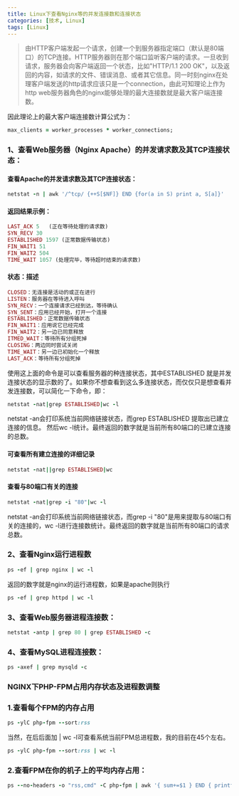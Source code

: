 ```yaml
---
title: Linux下查看Nginx等的并发连接数和连接状态
categories: [技术, Linux]
tags: [Linux]
---
```


> 由HTTP客户端发起一个请求，创建一个到服务器指定端口（默认是80端口）的TCP连接。HTTP服务器则在那个端口监听客户端的请求。一旦收到请求，服务器会向客户端返回一个状态，比如"HTTP/1.1 200 OK"，以及返回的内容，如请求的文件、错误消息、或者其它信息。同一时刻nginx在处理客户端发送的http请求应该只是一个connection，由此可知理论上作为http web服务器角色的nginx能够处理的最大连接数就是最大客户端连接数。


因此理论上的最大客户端连接数计算公式为：
```ruby
max_clients = worker_processes * worker_connections;
```
### 1、查看Web服务器（Nginx Apache）的并发请求数及其TCP连接状态：

#### 查看Apache的并发请求数及其TCP连接状态：

```ruby
netstat -n | awk '/^tcp/ {++S[$NF]} END {for(a in S) print a, S[a]}'
```

#### 返回结果示例：
```ruby
LAST_ACK 5   (正在等待处理的请求数)
SYN_RECV 30
ESTABLISHED 1597 (正常数据传输状态)
FIN_WAIT1 51
FIN_WAIT2 504
TIME_WAIT 1057 (处理完毕，等待超时结束的请求数)
```

#### 状态：描述
```ruby
CLOSED：无连接是活动的或正在进行
LISTEN：服务器在等待进入呼叫
SYN_RECV：一个连接请求已经到达，等待确认
SYN_SENT：应用已经开始，打开一个连接
ESTABLISHED：正常数据传输状态
FIN_WAIT1：应用说它已经完成
FIN_WAIT2：另一边已同意释放
ITMED_WAIT：等待所有分组死掉
CLOSING：两边同时尝试关闭
TIME_WAIT：另一边已初始化一个释放
LAST_ACK：等待所有分组死掉
```

使用这上面的命令是可以查看服务器的种连接状态，其中ESTABLISHED 就是并发连接状态的显示数的了。如果你不想查看到这么多连接状态，而仅仅只是想查看并发连接数，可以简化一下命令，即：

```ruby
netstat -nat|grep ESTABLISHED|wc -l
```
netstat -an会打印系统当前网络链接状态，而grep ESTABLISHED 提取出已建立连接的信息。 然后wc -l统计。最终返回的数字就是当前所有80端口的已建立连接的总数。

#### 可查看所有建立连接的详细记录
```ruby
netstat -nat||grep ESTABLISHED|wc
```

#### 查看与80端口有关的连接
```ruby
netstat -nat|grep -i "80"|wc -l
```
netstat -an会打印系统当前网络链接状态，而grep -i "80"是用来提取与80端口有关的连接的，wc -l进行连接数统计。最终返回的数字就是当前所有80端口的请求总数。

### 2、查看Nginx运行进程数
```ruby
ps -ef | grep nginx | wc -l
```

返回的数字就是nginx的运行进程数，如果是apache则执行

```ruby
ps -ef | grep httpd | wc -l
```

### 3、查看Web服务器进程连接数：

```ruby
netstat -antp | grep 80 | grep ESTABLISHED -c
```

### 4、查看MySQL进程连接数：

```ruby
ps -axef | grep mysqld -c
```


### NGINX下PHP-FPM占用内存状态及进程数调整

### 1.查看每个FPM的内存占用

```ruby
ps -ylC php-fpm --sort:rss
```
当然，在后后面加 | wc -l可查看系统当前FPM总进程数，我的目前在45个左右。

```ruby
ps -ylC php-fpm --sort:rss | wc -l
```

### 2.查看FPM在你的机子上的平均内存占用：

```ruby
ps --no-headers -o "rss,cmd" -C php-fpm | awk '{ sum+=$1 } END { printf ("%d%s\n", sum/NR/1024,"M") }'
```